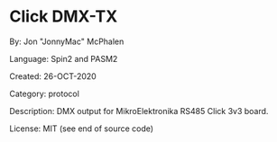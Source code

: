 # Click DMX-TX

By: Jon "JonnyMac" McPhalen

Language: Spin2 and PASM2

Created: 26-OCT-2020

Category: protocol

Description:
DMX output for MikroElektronika RS485 Click 3v3 board.

License: MIT (see end of source code)
